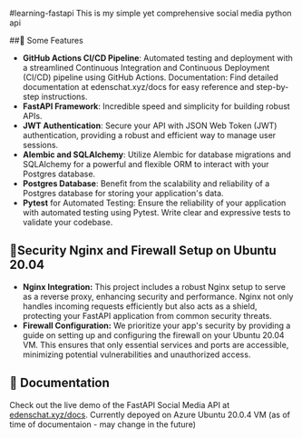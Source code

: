 #learning-fastapi
This is my simple yet comprehensive social media python api

##🔗 Some Features
- **GitHub Actions CI/CD Pipeline**: Automated testing and deployment with a streamlined Continuous Integration and Continuous Deployment (CI/CD) pipeline using GitHub Actions.
Documentation: Find detailed documentation at edenschat.xyz/docs for easy reference and step-by-step instructions.
- **FastAPI Framework**: Incredible speed and simplicity for building robust APIs.
- **JWT Authentication**: Secure your API with JSON Web Token (JWT) authentication, providing a robust and efficient way to manage user sessions.
- **Alembic and SQLAlchemy**: Utilize Alembic for database migrations and SQLAlchemy for a powerful and flexible ORM to interact with your Postgres database.
- **Postgres Database**: Benefit from the scalability and reliability of a Postgres database for storing your application's data.
- **Pytest** for Automated Testing: Ensure the reliability of your application with automated testing using Pytest. Write clear and expressive tests to validate your codebase.

## 🔐Security Nginx and Firewall Setup on Ubuntu 20.04
- **Nginx Integration:** This project includes a robust Nginx setup to serve as a reverse proxy, enhancing security and performance. Nginx not only handles incoming requests efficiently but also acts as a shield, protecting your FastAPI application from common security threats.
- **Firewall Configuration:** We prioritize your app's security by providing a guide on setting up and configuring the firewall on your Ubuntu 20.04 VM. This ensures that only essential services and ports are accessible, minimizing potential vulnerabilities and unauthorized access.


## 📘 Documentation
Check out the live demo of the FastAPI Social Media API at [edenschat.xyz/docs](https://edenschat.xyz/docs). 
Currently depoyed on Azure Ubuntu  20.0.4 VM (as of time of documentaion - may change in the future)
